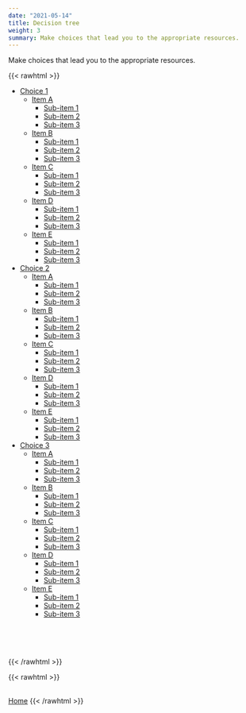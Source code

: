 ```yaml
---
date: "2021-05-14"
title: Decision tree
weight: 3
summary: Make choices that lead you to the appropriate resources.
---
```


Make choices that lead you to the appropriate resources.


{{< rawhtml >}} 
<!--- HTML BEGIN ---> 
<!--- specimen at https://jsfiddle.net/te366hu2/2/  --->

<!--- CSS begin --->
<head>
<style>

ul.tree li {
    list-style-type: none;
    position: relative;
}

ul.tree li ul {
    display: none;
}

ul.tree li.open > ul {
    display: block;
}

ul.tree li a {
    text-decoration: none;
}

ul.tree li a:before {
    height: 1em;
    padding:0 .1em;
    font-size: .8em;
    display: block;
    position: absolute;
    left: -1.3em;
    top: .2em;
}

ul.tree li > a:not(:last-child):before {
    content: '+';
}

ul.tree li.open > a:not(:last-child):before {
    content: '-';
}
</style>
</head>
<!--- CSS end --->



<!--- JS begin --->
<script type="text/javascript">
//<![CDATA[
var tree = document.querySelectorAll('ul.tree a:not(:last-child)');
for(var i = 0; i < tree.length; i++){
    tree[i].addEventListener('click', function(e) {
        var parent = e.target.parentElement;
        var classList = parent.classList;
        if(classList.contains("open")) {
            classList.remove('open');
            var opensubs = parent.querySelectorAll(':scope .open');
            for(var i = 0; i < opensubs.length; i++){
                opensubs[i].classList.remove('open');
            }
        } else {
            classList.add('open');
        }
    });
}
//]]>
</script>
<!--- JS end --->



<!--- html begin --->
<ul class="tree">
  <li><a href="#">Choice 1</a>
    <ul>
      <li><a href="#">Item A</a>
        <ul>
          <li><a href="#">Sub-item 1</a></li>
          <li><a href="#">Sub-item 2</a></li>
          <li><a href="#">Sub-item 3</a></li>
        </ul>
      </li>
      <li><a href="#">Item B</a>
        <ul>
          <li><a href="#">Sub-item 1</a></li>
          <li><a href="#">Sub-item 2</a></li>
          <li><a href="#">Sub-item 3</a></li>
        </ul>
      </li>
      <li><a href="#">Item C</a>
        <ul>
          <li><a href="#">Sub-item 1</a></li>
          <li><a href="#">Sub-item 2</a></li>
          <li><a href="#">Sub-item 3</a></li>
        </ul>
      </li>
      <li><a href="#">Item D</a>
        <ul>
          <li><a href="#">Sub-item 1</a></li>
          <li><a href="#">Sub-item 2</a></li>
          <li><a href="#">Sub-item 3</a></li>
        </ul>
      </li>
      <li><a href="#">Item E</a>
        <ul>
          <li><a href="#">Sub-item 1</a></li>
          <li><a href="#">Sub-item 2</a></li>
          <li><a href="#">Sub-item 3</a></li>
        </ul>
      </li>
    </ul>
  </li>

  <li><a href="#">Choice 2</a>
    <ul>
      <li><a href="#">Item A</a>
        <ul>
          <li><a href="#">Sub-item 1</a></li>
          <li><a href="#">Sub-item 2</a></li>
          <li><a href="#">Sub-item 3</a></li>
        </ul>
      </li>
      <li><a href="#">Item B</a>
        <ul>
          <li><a href="#">Sub-item 1</a></li>
          <li><a href="#">Sub-item 2</a></li>
          <li><a href="#">Sub-item 3</a></li>
        </ul>
      </li>
      <li><a href="#">Item C</a>
        <ul>
          <li><a href="#">Sub-item 1</a></li>
          <li><a href="#">Sub-item 2</a></li>
          <li><a href="#">Sub-item 3</a></li>
        </ul>
      </li>
      <li><a href="#">Item D</a>
        <ul>
          <li><a href="#">Sub-item 1</a></li>
          <li><a href="#">Sub-item 2</a></li>
          <li><a href="#">Sub-item 3</a></li>
        </ul>
      </li>
      <li><a href="#">Item E</a>
        <ul>
          <li><a href="#">Sub-item 1</a></li>
          <li><a href="#">Sub-item 2</a></li>
          <li><a href="#">Sub-item 3</a></li>
        </ul>
      </li>
    </ul>
  </li>

  <li><a href="#">Choice 3</a>
    <ul>
      <li><a href="#">Item A</a>
        <ul>
          <li><a href="#">Sub-item 1</a></li>
          <li><a href="#">Sub-item 2</a></li>
          <li><a href="#">Sub-item 3</a></li>
        </ul>
      </li>
      <li><a href="#">Item B</a>
        <ul>
          <li><a href="#">Sub-item 1</a></li>
          <li><a href="#">Sub-item 2</a></li>
          <li><a href="#">Sub-item 3</a></li>
        </ul>
      </li>
      <li><a href="#">Item C</a>
        <ul>
          <li><a href="#">Sub-item 1</a></li>
          <li><a href="#">Sub-item 2</a></li>
          <li><a href="#">Sub-item 3</a></li>
        </ul>
      </li>
      <li><a href="#">Item D</a>
        <ul>
          <li><a href="#">Sub-item 1</a></li>
          <li><a href="#">Sub-item 2</a></li>
          <li><a href="#">Sub-item 3</a></li>
        </ul>
      </li>
      <li><a href="#">Item E</a>
        <ul>
          <li><a href="#">Sub-item 1</a></li>
          <li><a href="#">Sub-item 2</a></li>
          <li><a href="#">Sub-item 3</a></li>
        </ul>
      </li>
    </ul>
  </li>
</ul>

<br><br><br>
<!--- html end --->

<!--- HTML END --->
{{< /rawhtml >}} 



<!--- Back button begin --->
{{< rawhtml >}}
<br/><br/>
</div>
<a class="button button-primary mb-2" href="/hub/">Home</a>
</div>
{{< /rawhtml >}}
<!--- Back button end --->
